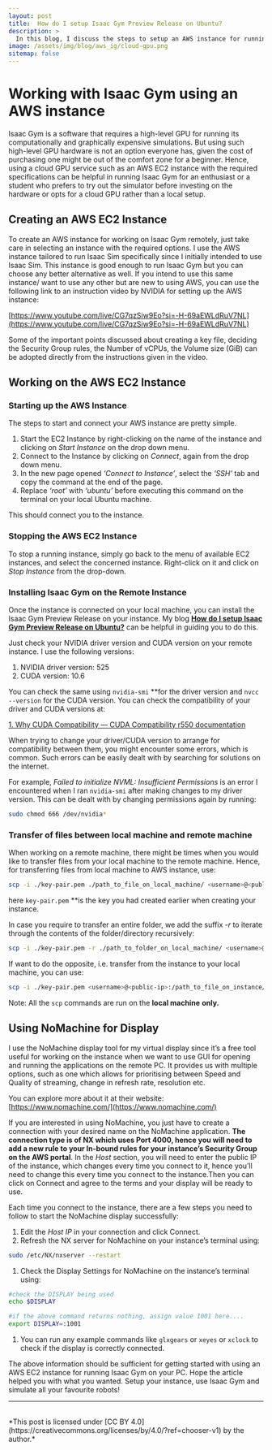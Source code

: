 ```yaml
---
layout: post
title:  How do I setup Isaac Gym Preview Release on Ubuntu?
description: >
  In this blog, I discuss the steps to setup an AWS instance for running IsaacGym on a cloud GPU 
image: /assets/img/blog/aws_ig/cloud-gpu.png
sitemap: false
---
```


# Working with Isaac Gym using an AWS instance

Isaac Gym is a software that requires a high-level GPU for running its computationally and graphically expensive simulations. But using such high-level GPU hardware is not an option everyone has, given the cost of purchasing one might be out of the comfort zone for a beginner. Hence, using a cloud GPU service such as an AWS EC2 instance with the required specifications can be helpful in running Isaac Gym for an enthusiast or a student who prefers to try out the simulator before investing on the hardware or opts for a cloud GPU rather than a local setup.

## Creating an AWS EC2 Instance

To create an AWS instance for working on Isaac Gym remotely, just take care in selecting an instance with the required options. I use the AWS instance tailored to run Isaac Sim specifically since I initially intended to use Isaac Sim. This instance is good enough to run Isaac Gym but you can choose any better alternative as well. If you intend to use this same instance/ want to use any other but are new to using AWS, you can use the following link to an instruction video by NVIDIA for setting up the AWS instance: 

[https://www.youtube.com/live/CG7qzSiw9Eo?si=-H-69aEWLdRuV7NL](https://www.youtube.com/live/CG7qzSiw9Eo?si=-H-69aEWLdRuV7NL)

Some of the important points discussed about creating a key file, deciding the Security Group rules, the Number of vCPUs, the Volume size (GiB) can be adopted directly from the instructions given in the video. 

## Working on the AWS EC2 Instance

### Starting up the AWS Instance

The steps to start and connect your AWS instance are pretty simple.

1. Start the EC2 Instance by right-clicking on the name of the instance and clicking on *Start Instance* on the drop down menu.
2. Connect to the Instance by clicking on *Connect*, again from the drop down menu.
3. In the new page opened *‘Connect to Instance’*, select the *‘SSH’* tab and copy the command at the end of the page.
4. Replace *‘root’* with *‘ubuntu’* before executing this command on the terminal on your local Ubuntu machine. 

This should connect you to the instance.

### Stopping the AWS EC2 Instance

To stop a running instance, simply go back to the menu of available EC2 instances, and select the concerned instance. Right-click on it and click on *Stop Instance* from the drop-down.

### Installing Isaac Gym on the Remote Instance

Once the instance is connected on your local machine, you can install the Isaac Gym Preview Release on your instance. My blog [**How do I setup Isaac Gym Preview Release on Ubuntu?**](https://amoghjuloori.github.io/blogs/2023-08-10-How-do-I-setup-Isaac-Gym-Preview-Release-on-Ubuntu/) can be helpful in guiding you to do this. 

Just check your NVIDIA driver version and CUDA version on your remote instance. I use the following versions:

1. NVIDIA driver version: 525
2. CUDA version: 10.6

You can check the same using `nvidia-smi` **for the driver version and `nvcc --version` for the CUDA version. You can check the compatibility of your driver and CUDA versions at:  

[1. Why CUDA Compatibility — CUDA Compatibility r550 documentation](https://docs.nvidia.com/deploy/cuda-compatibility/index.html)

When trying to change your driver/CUDA version to arrange for compatibility between them, you might encounter some errors, which is common. Such errors can be easily dealt with by searching for solutions on the internet. 

For example, *Failed to initialize NVML: Insufficient Permissions* is an error I encountered when I ran `nvidia-smi` after making changes to my driver version. This can be dealt with by changing permissions again by running:

```bash
sudo chmod 666 /dev/nvidia*
```

### Transfer of files between local machine and remote machine

When working on a remote machine, there might be times when you would like to transfer files from your local machine to the remote machine. Hence, for transferring files from local machine to AWS instance, use:

```bash
scp -i ./key-pair.pem ./path_to_file_on_local_machine/ <username>@<public-ip>:/path_to_copy_on_instance
```

 here `key-pair.pem` **is the key you had created earlier when creating your instance. 

In case you require to transfer an entire folder, we add the suffix *-r* to iterate through the contents of the folder/directory recursively:

```bash
scp -i ./key-pair.pem -r ./path_to_folder_on_local_machine/ <username>@<public-ip>:/path_to_copy_on_instance
```

If want to do the opposite, i.e. transfer from the instance to your local machine, you can use:

```bash
scp -i ./key-pair.pem <username>@<public-ip>:/path_to_file_on_instance/ ./path_to_copy_on_local_machine 
```

Note: All the `scp` commands are run on the **local machine** **only.**

## **Using NoMachine for Display**

I use the NoMachine display tool for my virtual display since it’s a free tool useful for working on the instance when we want to use GUI for opening and running the applications on the remote PC. It provides us with multiple options, such as one which allows for prioritising between Speed and Quality of streaming, change in refresh rate, resolution etc. 

You can explore more about it at their website: [https://www.nomachine.com/](https://www.nomachine.com/)

If you are interested in using NoMachine, you just have to create a connection with your desired name on the NoMachine application. **The connection type is of NX which uses Port 4000, hence you will need to add a new rule to your In-bound rules for your instance’s Security Group on the AWS portal**. In the *Host* section, you will need to enter the public IP of the instance, which changes every time you connect to it, hence you’ll need to change this every time you connect to the instance.Then you can click on Connect and agree to the terms and your display will be ready to use.

 

Each time you connect to the instance, there are a few steps you need to follow to start the NoMachine display successfully: 

1. Edit the *Host IP* in your connection and click Connect. 
2. Refresh the NX server for NoMachine on your instance’s terminal using:

```bash
sudo /etc/NX/nxserver --restart
```

1. Check the Display Settings for NoMachine on the instance’s terminal using:

```bash
#check the DISPLAY being used
echo $DISPLAY

#if the above command returns nothing, assign value 1001 here....
export DISPLAY=:1001
```

1. You can run any example commands like `glxgears` or `xeyes` or `xclock` to check if the display is correctly connected.

The above information should be sufficient for getting started with using an AWS EC2 instance for running Isaac Gym on your PC. Hope the article helped you with what you wanted. Setup your instance, use Isaac Gym and simulate all your favourite robots!

---
<br>
*This post is licensed under [CC BY 4.0](https://creativecommons.org/licenses/by/4.0/?ref=chooser-v1) by the author.*

